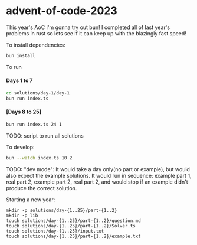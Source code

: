 # advent-of-code-2023

This year's AoC I'm gonna try out bun! I completed all of last year's problems in rust so lets see if it can keep up with the blazingly fast speed!

To install dependencies:

```bash
bun install
```

To run

#### Days 1 to 7

```bash
cd solutions/day-1/day-1
bun run index.ts
```

#### [Days 8 to 25]

```bash
bun run index.ts 24 1
```

TODO: script to run all solutions

To develop: 
```bash
bun --watch index.ts 10 2
```

TODO: "dev mode": It would take a day only(no part or example), but would also expect the example solutions. It would run in sequence: example part 1, real part 2, example part 2, real part 2, and would stop if an example didn't produce the correct solution. 


Starting a new year:

```
mkdir -p solutions/day-{1..25}/part-{1..2}
mkdir -p lib
touch solutions/day-{1..25}/part-{1..2}/question.md
touch solutions/day-{1..25}/part-{1..2}/Solver.ts
touch solutions/day-{1..25}/input.txt
touch solutions/day-{1..25}/part-{1..2}/example.txt
```

